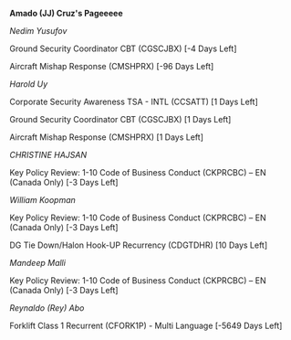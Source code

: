 **Amado (JJ) Cruz's Pageeeee**


*Nedim Yusufov*

Ground Security Coordinator CBT (CGSCJBX) [-4 Days Left]


Aircraft Mishap Response (CMSHPRX) [-96 Days Left]


*Harold Uy*

Corporate Security Awareness TSA - INTL (CCSATT) [1 Days Left]


Ground Security Coordinator CBT (CGSCJBX) [1 Days Left]


Aircraft Mishap Response (CMSHPRX) [1 Days Left]


*CHRISTINE HAJSAN*

Key Policy Review: 1-10 Code of Business Conduct (CKPRCBC) – EN (Canada Only) [-3 Days Left]


*William Koopman*

Key Policy Review: 1-10 Code of Business Conduct (CKPRCBC) – EN (Canada Only) [-3 Days Left]


DG Tie Down/Halon Hook-UP Recurrency (CDGTDHR) [10 Days Left]


*Mandeep Malli*

Key Policy Review: 1-10 Code of Business Conduct (CKPRCBC) – EN (Canada Only) [-3 Days Left]


*Reynaldo (Rey) Abo*

Forklift Class 1 Recurrent (CFORK1P) - Multi Language [-5649 Days Left]


